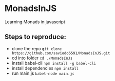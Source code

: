 # MonadsInJS
Learning Monads in javascript

## Steps to reproduce:
* clone the repo `git clone https://github.com/saviodo5591/MonadsInJS.git`
* cd into folder `cd ./MonadsInJs`
* install babel-cli `npm install -g babel-cli`
* install dependencies `npm install`
* run main.js `babel-node main.js`